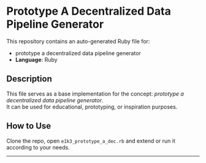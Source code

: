 # Prototype A Decentralized Data Pipeline Generator

This repository contains an auto-generated Ruby file for:

- prototype a decentralized data pipeline generator
- **Language**: Ruby

## Description

This file serves as a base implementation for the concept: *prototype a decentralized data pipeline generator*.  
It can be used for educational, prototyping, or inspiration purposes.

## How to Use

Clone the repo, open `e1k3_prototype_a_dec.rb` and extend or run it according to your needs.

---


